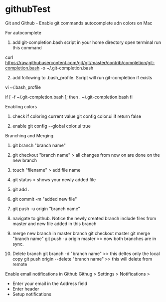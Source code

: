 # githubTest

Git and Github - Enable git commands autocomplete adn colors on Mac

For autocomplete

1. add git-completion.bash script in your home directory
open terminal
run this command

curl https://raw.githubusercontent.com/git/git/master/contrib/completion/git-completion.bash -o ~/.git-completion.bash


2. add following to .bash_profile. Script will run git-completion if exists

vi ~/.bash_profile

if [ -f ~/.git-completion.bash ]; then
	. ~/.git-completion.bash
fi


Enabling colors
1. check if coloring current value
git config color.ui
if return false

2. enable 
git config --global color.ui true



Branching and Merging

1. git branch "branch name"
2. git checkout "branch name"  > all changes from now on are done on the new branch
3. touch "filename" > add file name
4. git status > shows your newly added file
5. git add .
6. git commit -m "added new file"
7. git push -u origin "branch name"
8. navigate to github. Notice the newly created branch include files from master and new file added in this branch
9. merge new branch in master branch
git checkout master
git merge "branch name"
git push -u origin master >> now both branches are in sync.

10. Delete branch
git branch -d "branch name" >> this deltes only the local copy 
git push origin --delete "branch name" >> this will delete from remote



Enable email notifications in Github
Githug > Settings > Notifications > 
- Enter your email in the Address field
- Enter header
- Setup notifications
